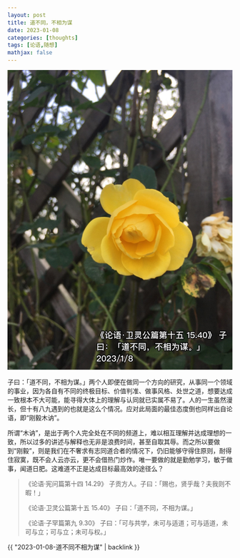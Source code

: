 ```yaml
---
layout: post
title: 道不同，不相为谋
date: 2023-01-08
categories: [thoughts]
tags: [论语,随想]
mathjax: false
---
```


<p align="center"><img src="/figures/2023-01-08-道不同不相为谋.jpg" alt="" /></p>

子曰：「道不同，不相为谋。」两个人即便在做同一个方向的研究，从事同一个领域的事业，因为各自有不同的终极目标、价值判准、做事风格、处世之道，想要达成一致根本不大可能，能寻得大体上的理解与认同就已实属不易了。人的一生虽然漫长，但十有八九遇到的也就是这么个情况。应对此局面的最佳态度倒也同样出自论语，即“刚毅木讷”。

所谓“木讷”，是出于两个人完全处在不同的频道上，难以相互理解并达成理想的一致，所以过多的讲述与解释也无非是浪费时间，甚至自取其辱。而之所以要做到“刚毅”，则是我们在不奢求有志同道合者的情况下，仍旧能够守得住原则，耐得住寂寞，既不会人云亦云，更不会借热门炒作。唯一要做的就是勤勉学习，敏于做事，闻道日肥。这难道不正是达成目标最高效的途径么？

> 《论语·宪问篇第十四 14.29》 子贡方人。子曰：「赐也，贤乎哉？夫我则不暇！」
> 
> 《论语·卫灵公篇第十五 15.40》 子曰：「道不同，不相为谋。」
> 
> 《论语·子罕篇第九 9.30》 子曰：「可与共学，未可与适道；可与适道，未可与立；可与立；未可与权。」

{{ "2023-01-08-道不同不相为谋" | backlink }}

